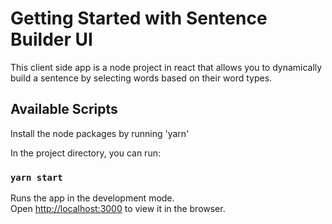 # Getting Started with Sentence Builder UI
This client side app is a node project in react that allows you to dynamically build a sentence by selecting words based on their word types.

## Available Scripts
Install the node packages by running 'yarn'

In the project directory, you can run:

### `yarn start`

Runs the app in the development mode.\
Open [http://localhost:3000](http://localhost:3000) to view it in the browser.

